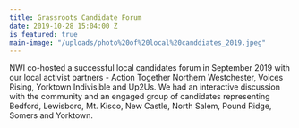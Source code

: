```yaml
---
title: Grassroots Candidate Forum
date: 2019-10-28 15:04:00 Z
is featured: true
main-image: "/uploads/photo%20of%20local%20canddiates_2019.jpeg"
---
```


NWI co-hosted a successful local candidates forum in September 2019 with our local activist partners - Action Together Northern Westchester, Voices Rising, Yorktown Indivisible and Up2Us. We had an interactive discussion with the community and an engaged group of candidates representing Bedford, Lewisboro, Mt. Kisco, New Castle, North Salem, Pound Ridge, Somers and Yorktown. 
